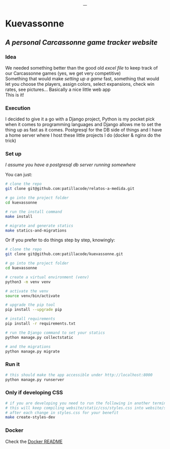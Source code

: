 <p align="center">
    <a href="https://code.patilla.es"><img src="https://img.shields.io/badge/patillacode-kuevassonne-orange?style=for-the-badge" alt=""></a>
</p>

<p align="center">
    <a href="https://github.com/patillacode/kuevassonne/pulse">
        <img src="https://img.shields.io/github/commit-activity/m/patillacode/kuevassonne?style=for-the-badge&label=commits&color=green" alt="">
    </a>
    <a href="https://github.com/patillacode/kuevassonne/stargazers">
        <img src="https://img.shields.io/github/stars/patillacode/kuevassonne?style=for-the-badge&label=stars&color=blue" alt="">
    </a>
    <a href="https://github.com/patillacode/kuevassonne/issues">
        <img src="https://img.shields.io/github/issues/patillacode/kuevassonne?style=for-the-badge&label=issues&color=red" alt="">
    </a>
    <a href="https://kuevassonne.patilla.es">
        <img src="https://img.shields.io/uptimerobot/status/m789114481-aad8a1ae4e2ead5b0c88c459?style=for-the-badge&label=live" alt="">
    </a>
</p>

# Kuevassonne
## _A personal Carcassonne game tracker website_

### Idea

We needed something better than the good old _excel file_ to keep track of our Carcassonne games (yes, we get very competitive) \
Something that would make _setting up a game_ fast, something that would let you choose the players, assign colors, select expansions, check win rates, see pictures... Basically a nice little web app\
This is it!

### Execution

I decided to give it a go with a Django project, Python is my pocket pick when it comes to programming languages and Django allows me to set the thing up as fast as it comes.
Postgresql for the DB side of things and I have a home server where I host these little projects I do (docker & nginx do the trick)

### Set up
_I assume you have a postgresql db server running somewhere_

You can just:
```bash
# clone the repo
git clone git@github.com:patillacode/relatos-a-medida.git

# go into the project folder
cd kuevassonne

# run the install command
make install

# migrate and generate statics
make statics-and-migrations
```

Or if you prefer to do things step by step, knowingly:
```bash
# clone the repo
git clone git@github.com:patillacode/kuevassonne.git

# go into the project folder
cd kuevassonne

# create a virtual environment (venv)
python3 -m venv venv

# activate the venv
source venv/bin/activate

# upgrade the pip tool
pip install --upgrade pip

# install requirements
pip install -r requirements.txt

# run the Django command to set your statics
python manage.py collectstatic

# and the migrations
python manage.py migrate
```

### Run it

```bash
# this should make the app accessible under http://localhost:8000
python manage.py runserver
```


### Only if developing CSS

```bash
# if you are developing you need to run the following in another terminal
# this will keep compiling website/static/css/styles.css into website/static/css/dist.css
# after each change in styles.css for your benefit
make create-styles-dev
```

### Docker
Check the [Docker README](https://github.com/patillacode/kuevassonne/blob/main/Docker_README.md)
